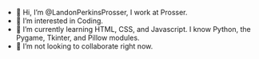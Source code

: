 - 👋 Hi, I’m @LandonPerkinsProsser, I work at Prosser.
- 👀 I’m interested in Coding.
- 🌱 I’m currently learning HTML, CSS, and Javascript. I know Python, the Pygame, Tkinter, and Pillow modules.
- 💞️ I’m not looking to collaborate right now.

<!---
LandonPerkinsProsser/LandonPerkinsProsser is a ✨ special ✨ repository because its `README.md` (this file) appears on your GitHub profile.
You can click the Preview link to take a look at your changes.
--->
